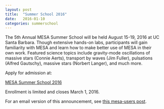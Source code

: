 ```yaml
---
layout: post
title:  "Summer School 2016"
date:   2016-01-10
categories: summerschool
---
```


The 5th Annual MESA Summer School will be held August 15-19, 2016 at
UC Santa Barbara.  Though extensive hands-on labs, participants will
gain familiarity with MESA and learn how to make better use of MESA in
their own work.  Featured science topics include gravity-mode oscillations
of massive stars (Connie Aerts), transport by waves (Jim Fuller),
pulsations (Alfred Gautschy), massive stars (Norbert Langer), and much more.

Apply for admission at:

[MESA Summer School 2016](http://cococubed.asu.edu/mesa_summer_school_2016/)

Enrollment is limited and closes March 1, 2016.

For an email version of this announcement, see [this mesa-users post](http://sourceforge.net/p/mesa/mailman/message/34755343/).
